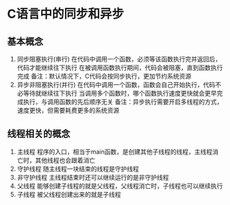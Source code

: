 # C语言中的同步和异步

## 基本概念
1. 同步阻塞执行(串行)
在代码中调用一个函数，必须等该函数执行完并返回后，代码才能继续往下执行
在被调用函数执行期间，代码会被阻塞，直到函数执行完成
备注：默认情况下，C代码会按同步执行，更加节约系统资源
2. 异步非阻塞执行(并行)
在代码中调用一个函数，函数会自己开始执行，代码不必等待就继续往下执行
当调用多个函数时，哪个函数执行速度更快就会更早完成执行，与调用函数的先后顺序无关
备注：异步执行需要开启多线程的方式，速度更快，但需要耗费更多的系统资源



## 线程相关的概念
1. 主线程
程序的入口，相当于main函数，是创建其他子线程的线程，主线程消亡时，其他线程也会跟着消亡
2. 守护线程
随主线程一块结束的线程是守护线程
3. 非守护线程
主线程结束时还可以继续运行的是非守护线程
4. 父线程
能够创建子线程的就是父线程，父线程消亡时，子线程也可以继续执行
5. 子线程
被父线程创建出来的就是子线程